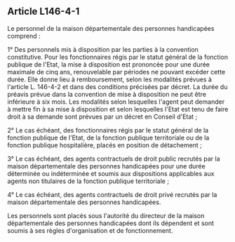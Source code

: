 ## Article L146-4-1

Le personnel de la maison départementale des personnes handicapées comprend :

1° Des personnels mis à disposition par les parties à la convention constitutive. Pour les fonctionnaires
régis par le statut général de la fonction publique de l'Etat, la mise à disposition est prononcée pour une
durée maximale de cinq ans, renouvelable par périodes ne pouvant excéder cette durée. Elle donne lieu à
remboursement, selon les modalités prévues à l'article L. 146-4-2 et dans des conditions précisées par décret.
La durée du préavis prévue dans la convention de mise à disposition ne peut être inférieure à six mois. Les
modalités selon lesquelles l'agent peut demander à mettre fin à sa mise à disposition et selon lesquelles l'Etat
est tenu de faire droit à sa demande sont prévues par un décret en Conseil d'Etat ;

2° Le cas échéant, des fonctionnaires régis par le statut général de la fonction publique de l'Etat, de la
fonction publique territoriale ou de la fonction publique hospitalière, placés en position de détachement ;

3° Le cas échéant, des agents contractuels de droit public recrutés par la maison départementale des
personnes handicapées pour une durée déterminée ou indéterminée et soumis aux dispositions applicables
aux agents non titulaires de la fonction publique territoriale ;

4° Le cas échéant, des agents contractuels de droit privé recrutés par la maison départementale des personnes
handicapées.


Les personnels sont placés sous l'autorité du directeur de la maison départementale des personnes
handicapées dont ils dépendent et sont soumis à ses règles d'organisation et de fonctionnement.

